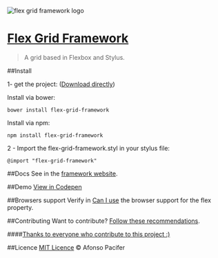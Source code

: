 ![flex grid framework logo](https://github.com/afonsopacifer/flex-grid-framework/raw/master/readme-cover.png)

# [Flex Grid Framework](https://afonsopacifer.github.io/flex-grid-framework/)

> A grid based in Flexbox and Stylus.

##Install

1- get the project: ([Download directly](https://github.com/afonsopacifer/flex-grid-framework/archive/0.1.0.zip))

Install via bower:

    bower install flex-grid-framework

Install via npm:

    npm install flex-grid-framework

2 - Import the flex-grid-framework.styl in your stylus file:

    @import "flex-grid-framework"

##Docs
See in the [framework website](https://afonsopacifer.github.io/flex-grid-framework/).

##Demo
[View in Codepen](http://codepen.io/afonsopacifer/pen/KpvPOb)

##Browsers support
Verify in [Can I use](http://caniuse.com/#search=flexbox) the browser support for the flex property.

##Contributing
Want to contribute? [Follow these recommendations](https://github.com/afonsopacifer/flex-grid-framework/blob/master/contributing.md).

####[Thanks to everyone who contribute to this project :)](https://github.com/afonsopacifer/flex-grid-framework/graphs/contributors)

##Licence
[MIT Licence](https://github.com/afonsopacifer/flex-grid-framework/blob/master/licence.md) © Afonso Pacifer
